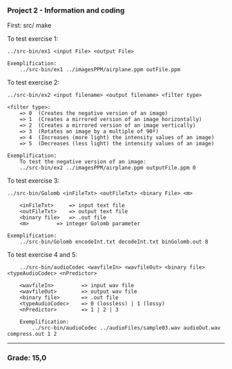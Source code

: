 ### Project 2 - Information and coding

First: 
	src/ make 


To test exercise 1:

	../src-bin/ex1 <input File> <output File> 
	
	Exemplification: 
		../src-bin/ex1 ../imagesPPM/airplane.ppm outFile.ppm
		
To test exercise 2:

	../src-bin/ex2 <input filename> <output filename> <filter type>
	
	<filter type>: 
		=> 0  (Creates the negative version of an image)
		=> 1  (Creates a mirrored version of an image horizontally)
		=> 2  (Creates a mirrored version of an image vertically)
		=> 3  (Rotates an image by a multiple of 90º)
		=> 4  (Increases (more light) the intensity values of an image)
		=> 5  (Decreases (less light) the intensity values of an image)
	
	Exemplification:
		To test the negative version of an image: 
		../src-bin/ex2 ../imagesPPM/airplane.ppm outputFile.ppm 0
		
To test exercise 3:	

	../src-bin/Golomb <inFileTxt> <outFileTxt> <binary File> <m> 
	
		<inFileTxt> 	=> input text file
		<outFileTxt> 	=> output text file
		<binary file> 	=> .out file 
		<m> 		=> integer Golomb parameter
		
	Exemplification:
		../src-bin/Golomb encodeInt.txt decodeInt.txt binGolomb.out 8
		

To test exercise 4 and 5:
	
		../src-bin/audioCodec <wavfileIn> <wavfileOut> <binary file> <typeAudioCodec> <nPredictor>
		
		<wavfileIn> 		=> input wav file
		<wavfileOut> 		=> output wav file
		<binary file>		=> .out file
		<typeAudioCodec>	=> 0 (lossless) | 1 (lossy)
		<nPredictor>		=> 1 | 2 | 3
		
		Exemplification:
			../src-bin/audioCodec ../audioFiles/sample03.wav audioOut.wav compress.out 1 2
			
*** 
### Grade: 15,0
